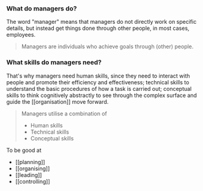 ### What do managers do?

The word "manager" means that managers do not directly work on specific details, but instead get things done through other people, in most cases, employees.

> Managers are individuals who achieve goals through (other) people.

### What skills do managers need?

That's why managers need human skills, since they need to interact with people and promote their efficiency and effectiveness; technical skills to understand the basic procedures of how a task is carried out; conceptual skills to think cognitively abstractly to see through the complex surface and guide the [[organisation]] move forward.

> Managers utilise a combination of
>
> -   Human skills
> -   Technical skills
> -   Conceptual skills

To be good at
- [[planning]]
- [[organising]]
- [[leading]]
- [[controlling]]